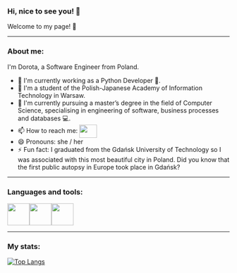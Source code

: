 ### Hi, nice to see you! 👋

Welcome to my page! 🥰

---

### About me:

I'm Dorota, a Software Engineer from Poland. 

- 🏢 I'm currently working as a Python Developer 🐍.
- 🏫 I'm a student of the Polish-Japanese Academy of Information Technology in Warsaw.
- 🔭 I'm currently pursuing a master’s degree in the field of Computer Science, specialising in engineering of software, business processes and databases 💻.
- 📫 How to reach me: <a href="https://www.linkedin.com/in/ostrowska-dorota/" target="blank"><img align="center" src="https://cdn.jsdelivr.net/npm/simple-icons@3.0.1/icons/linkedin.svg" alt="" height="30" width="40" /></a>
- 😄 Pronouns: she / her
- ⚡ Fun fact: I graduated from the Gdańsk University of Technology so I was associated with this most beautiful city in Poland. Did you know that the first public autopsy in Europe took place in Gdańsk?

---

### Languages and tools:

<img height=50 src="https://cdn.jsdelivr.net/gh/devicons/devicon/icons/python/python-original.svg"/><img height=50 src="https://cdn.jsdelivr.net/gh/devicons/devicon/icons/java/java-original.svg"/><img height=50 src="https://cdn.jsdelivr.net/gh/devicons/devicon/icons/git/git-plain.svg"/>

---

### My stats:

[![Top Langs](https://github-readme-stats.vercel.app/api/top-langs/?username=dorota-ostrowska&theme=dracula)](https://github.com/anuraghazra/github-readme-stats) 



